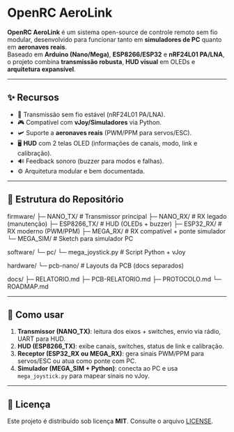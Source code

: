# OpenRC AeroLink

**OpenRC AeroLink** é um sistema open-source de controle remoto sem fio modular, desenvolvido para funcionar tanto em **simuladores de PC** quanto em **aeronaves reais**.  
Baseado em **Arduino (Nano/Mega)**, **ESP8266/ESP32** e **nRF24L01 PA/LNA**, o projeto combina **transmissão robusta**, **HUD visual** em OLEDs e **arquitetura expansível**.

---

## ✨ Recursos
- 📡 Transmissão sem fio estável (nRF24L01 PA/LNA).  
- 🎮 Compatível com **vJoy/Simuladores** via Python.  
- 🛩️ Suporte a **aeronaves reais** (PWM/PPM para servos/ESC).  
- 🖥️ **HUD** com 2 telas OLED (informações de canais, modo, link e calibração).  
- 🔊 Feedback sonoro (buzzer para modos e falhas).  
- ⚙️ Arquitetura modular e bem documentada.

---

## 📂 Estrutura do Repositório
firmware/
├─ NANO_TX/ # Transmissor principal
├─ NANO_RX/ # RX legado (manutenção)
├─ ESP8266_TX/ # HUD (OLEDs + buzzer)
├─ ESP32_RX/ # RX moderno (PWM/PPM)
├─ MEGA_RX/ # RX compatível + ponte simulador
└─ MEGA_SIM/ # Sketch para simulador PC

software/
└─ pc/
└─ mega_joystick.py # Script Python + vJoy

hardware/
└─ pcb-nano/ # Layouts da PCB (docs separados)

docs/
├─ RELATORIO.md
├─ PCB-RELATORIO.md
├─ PROTOCOLO.md
└─ ROADMAP.md


---

## 🚀 Como usar
1. **Transmissor (NANO_TX)**: leitura dos eixos + switches, envio via rádio, UART para HUD.  
2. **HUD (ESP8266_TX)**: exibe canais, switches, status de link e calibração.  
3. **Receptor (ESP32_RX ou MEGA_RX)**: gera sinais PWM/PPM para servos/ESC ou atua como ponte com PC.  
4. **Simulador (MEGA_SIM + Python)**: conecta ao PC e usa `mega_joystick.py` para mapear sinais no vJoy.

---

## 📌 Licença
Este projeto é distribuído sob licença **MIT**. Consulte o arquivo [LICENSE](LICENSE).
